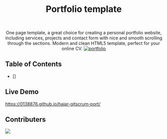 
<h1 align="center"> Portfolio template </h1> <br>
<p align="center">
One page template, a great choice for creating a personal portfolio website, including services, projects and contact form with nice and smooth scrolling through the sections. Modern and clean HTML5 template, perfect for your online CV.
  <a href="https://0138876.github.io/hajar-gitscrum-port/">
    <img alt="portfolio" src="https://github.com/0138876/hajar-gitscrum-port/blob/hTagUpdate/assets/img/template.png">
  </a>
</p>

## Table of Contents
- []
## Live Demo
https://0138876.github.io/hajar-gitscrum-port/

## Contributers

<a href = "https://github.com/0138876">
  <img src = "https://avatars.githubusercontent.com/u/71692561?s=60&v=4>
</a>
<a href = "https://github.com/bkuppeveld-edu">
  <img src = "https://avatars.githubusercontent.com/u/74912072?v=4/>
</a>


